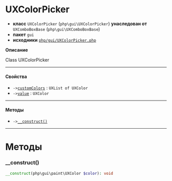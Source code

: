 # UXColorPicker

- **класс** `UXColorPicker` (`php\gui\UXColorPicker`) **унаследован от** `UXComboBoxBase` (`php\gui\UXComboBoxBase`)
- **пакет** `gui`
- **исходники** [`php/gui/UXColorPicker.php`](./src/main/resources/JPHP-INF/sdk/php/gui/UXColorPicker.php)

**Описание**

Class UXColorPicker

---

#### Свойства

- `->`[`customColors`](#prop-customcolors) : `UXList of UXColor`
- `->`[`value`](#prop-value) : `UXColor`

---

#### Методы

- `->`[`__construct()`](#method-__construct)

---
# Методы

<a name="method-__construct"></a>

### __construct()
```php
__construct(php\gui\paint\UXColor $color): void
```